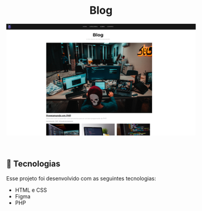 <h1 align="center">Blog </h1>

<p align="center">
  <img alt="License" src="./img/PHP21.png">
</p>

<br>

## 🚀 Tecnologias

Esse projeto foi desenvolvido com as seguintes tecnologias:

- HTML e CSS
- Figma
- PHP
